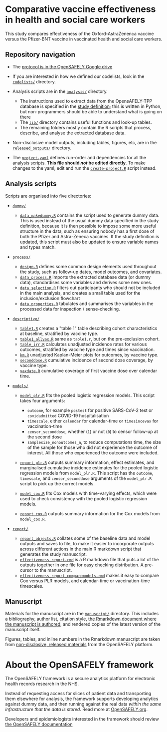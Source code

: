 # Comparative vaccine effectiveness in health and social care workers

This study compares effectiveness of the Oxford-AstraZenenca vaccine versus the Pfizer-BNT vaccine in vaccinated health and social care workers.

## Repository navigation

-   The [protocol is in the OpenSAFELY Google drive](https://docs.google.com/document/d/1eQ6N0JiFmUOFP2EA-AEE3PhGJ8yxjHEaA5IVSehOAXI/edit#)

-   If you are interested in how we defined our codelists, look in the [`codelists/`](./codelists/) directory.

-   Analysis scripts are in the [`analysis/`](./analysis) directory.

    -   The instructions used to extract data from the OpensAFELY-TPP database is specified in the [study definition](./analysis/study_definition.py); this is written in Python, but non-programmers should be able to understand what is going on there
    -   The [`lib/`](./analysis/lib) directory contains useful functions and look-up tables.
    -   The remaining folders mostly contain the R scripts that process, describe, and analyse the extracted database data.

-   Non-disclosive model outputs, including tables, figures, etc, are in the [`released_outputs/`](./released_outputs) directory.

-   The [`project.yaml`](./project.yaml) defines run-order and dependencies for all the analysis scripts. **This file should *not* be edited directly**. To make changes to the yaml, edit and run the [`create-project.R`](./create-project.R) script instead.

## Analysis scripts

Scripts are organised into five directories:

-   [`dummy/`](./analysis/dummy)

    -   [`data_makedummy.R`](analysis/R/process/data_makedummy.R) contains the script used to generate dummy data. This is used instead of the usual dummy data specified in the study definition, because it is then possible to impose some more useful structure in the data, such as ensuring nobody has a first dose of both the Pfizer and Astra-Zeneca vaccines. If the study definition is updated, this script must also be updated to ensure variable names and types match.

-   [`process/`](./analysis/process)

    -   [`design.R`](analysis/R/process/design.R) defines some common design elements used throughout the study, such as follow-up dates, model outcomes, and covariates.
    -   [`data_process.R`](analysis/R/process/data_process.R) imports the extracted database data (or dummy data), standardises some variables and derives some new ones.
    -   [`data_selection.R`](./analysis/R/process/data_selection.R) filters out participants who should not be included in the main analysis, and creates a small table used for the inclusion/exclusion flowchart
    -   [`data_properties.R`](./analysis/R/process/data_properties.R) tabulates and summarises the variables in the processed data for inspection / sense-checking.

-   [`descriptive/`](./analysis/descriptive)

    -   [`table1.R`](./analysis/R/descriptive/table1.R) creates a "table 1" table describing cohort characteristics at baseline, stratified by vaccine type.
    -   [`table1_allvax.R`](./analysis/R/descriptive/table1.R) same as `table1.r`, but on the pre-exclusion cohort.
    -   [`table_irr.R`](./analysis/R/descriptive/table_irr.R) calculates unadjusted incidence rates for various outcomes, stratified by vaccine type and times since vaccination.
    -   [`km.R`](./analysis/R/descriptive/km.R) unadjusted Kaplan-Meier plots for outcomes, by vaccine type.
    -   [`seconddose.R`](./analysis/R/descriptive/seconddose.R) cumulative incidence of second dose coverage, by vaccine type.
    -   [`vaxdate.R`](./analysis/R/descriptive/vaxdate.R) cumulative coverage of first vaccine dose over calendar time.

-   [`models/`](./analysis/models)

    -   [`model_plr.R`](./analysis/R/models/model_plr.R) fits the pooled logistic regression models. This script takes four arguments:

        -   `outcome`, for example `postest` for positive SARS-CoV-2 test or `covidadmitted` COVID-19 hospitalisation
        -   `timescale`, either `calendar` for calendar-time or `timesincevax` for vaccination-time
        -   `censor_seconddose`, whether (`1`) or not (`0`) to censor follow-up at the second dose
        -   `samplesize_nonoutcomes_n`, to reduce computations time, the size of the sample for those who did not experience the outcome of interest. All those who experienced the outcome were included.

    -   [`report_plr.R`](./analysis/R/models/report_plr.R) outputs summary information, effect estimates, and marginalised cumulative incidence estimates for the pooled logistic regression models from `model_plr.R`. This script has the `outcome`, `timescale`, and `censor_seconddose` arguments of the `model_plr.R` script to pick up the correct models.

    -   [`model_cox.R`](./analysis/R/models/model_cox.R) fits Cox models with time-varying effects, which were used to check consistency with the pooled logistic regression models.

    -   [`report_cox.R`](./analysis/R/models/report_cox.R) outputs summary information for the Cox models from `model_cox.R`.

-   [`report/`](./analysis/report)

    -   [`report_objects.R`](./analysis/report/report_objects.R) collates some of the baseline data and model outputs and saves to file, to make it easier to incorporate outputs across different actions in the main R markdown script that generates the study manuscript.
    -   [`effectiveness_report.rmd`](./analysis/report/effectiveness_report.rmd) is a R markdown file that puts a lot of the outputs together in one file for easy checking distribution. A pre-cursor to the manuscript.
    -   [`effectiveness_report_comparemodels.rmd`](./analysis/report/effectiveness_report_comparemodels.rmd) makes it easy to compare Cox versus PLR models, and calendar-time or vaccination-time timescales.

## Manuscript

Materials for the manuscript are in the [`manuscript/`](./manuscript) directory. This includes a bibliography, author list, citation style, [the Rmarkdown document where the manuscript is authored](./manuscript/draft-manuscript.Rmd), and rendered copies of the latest version of the manuscript itself.

Figures, tables, and inline numbers in the Rmarkdown manuscript are taken from [non-disclosive, released materials](./released_outputs) from the OpenSAFELY platform.

# About the OpenSAFELY framework

The OpenSAFELY framework is a secure analytics platform for electronic health records research in the NHS.

Instead of requesting access for slices of patient data and transporting them elsewhere for analysis, the framework supports developing analytics against dummy data, and then running against the real data *within the same infrastructure that the data is stored*. Read more at [OpenSAFELY.org](https://opensafely.org).

Developers and epidemiologists interested in the framework should review [the OpenSAFELY documentation](https://docs.opensafely.org)

